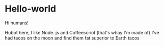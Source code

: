 # Hello-world

Hi humans!

Hubot here, I like Node. js and Coffeescriot (that's whay I'm made of)
I've had tacos on the moon and find them fat superior to Earth tacos
